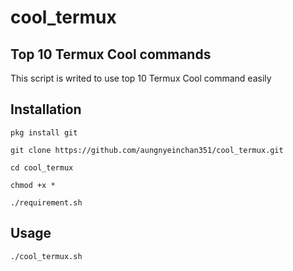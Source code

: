 # cool_termux
## Top 10 Termux Cool commands
This script is writed to use top 10 Termux Cool command easily 
## Installation 
```
pkg install git 
```
```
git clone https://github.com/aungnyeinchan351/cool_termux.git
```
```
cd cool_termux
```
```
chmod +x *
```
```
./requirement.sh
```

## Usage 
```
./cool_termux.sh
```
